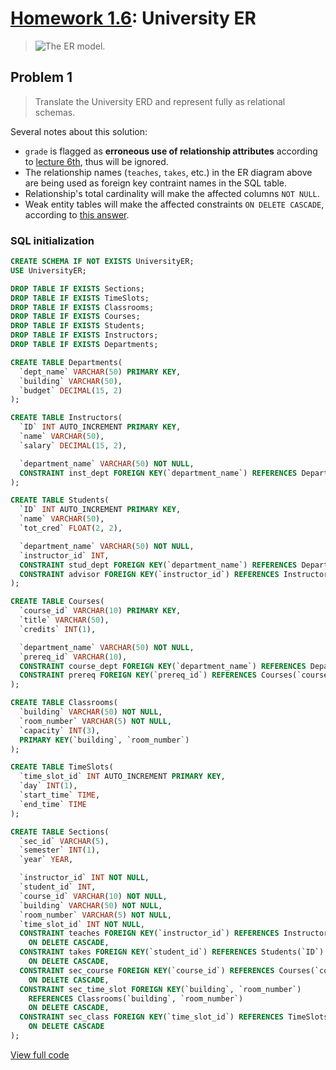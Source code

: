 # [Homework 1.6](https://github.com/hendraanggrian/IIT-CS425/blob/assets/assignments/hw6.pdf): University ER

> ![The ER model.](https://github.com/hendraanggrian/IIT-CS425/raw/assets/assignments/hw1_6_fig1.png)

## Problem 1

> Translate the University ERD and represent fully as relational schemas.

Several notes about this solution:

- `grade` is flagged as **erroneous use of relationship attributes** according
  to [lecture 6th](https://github.com/hendraanggrian/IIT-CS425/blob/assets/lec6.pdf),
  thus will be ignored.
- The relationship names (`teaches`, `takes`, etc.) in the ER diagram above are
  being used as foreign key contraint names in the SQL table.
- Relationship's total cardinality will make the affected columns `NOT NULL`.
- Weak entity tables will make the affected constraints `ON DELETE CASCADE`,
  according to [this answer](https://stackoverflow.com/a/26448278/1567541/).

### SQL initialization

```sql
CREATE SCHEMA IF NOT EXISTS UniversityER;
USE UniversityER;

DROP TABLE IF EXISTS Sections;
DROP TABLE IF EXISTS TimeSlots;
DROP TABLE IF EXISTS Classrooms;
DROP TABLE IF EXISTS Courses;
DROP TABLE IF EXISTS Students;
DROP TABLE IF EXISTS Instructors;
DROP TABLE IF EXISTS Departments;

CREATE TABLE Departments(
  `dept_name` VARCHAR(50) PRIMARY KEY,
  `building` VARCHAR(50),
  `budget` DECIMAL(15, 2)
);

CREATE TABLE Instructors(
  `ID` INT AUTO_INCREMENT PRIMARY KEY,
  `name` VARCHAR(50),
  `salary` DECIMAL(15, 2),

  `department_name` VARCHAR(50) NOT NULL,
  CONSTRAINT inst_dept FOREIGN KEY(`department_name`) REFERENCES Departments(`dept_name`)
);

CREATE TABLE Students(
  `ID` INT AUTO_INCREMENT PRIMARY KEY,
  `name` VARCHAR(50),
  `tot_cred` FLOAT(2, 2),

  `department_name` VARCHAR(50) NOT NULL,
  `instructor_id` INT,
  CONSTRAINT stud_dept FOREIGN KEY(`department_name`) REFERENCES Departments(`dept_name`),
  CONSTRAINT advisor FOREIGN KEY(`instructor_id`) REFERENCES Instructors(`ID`)
);

CREATE TABLE Courses(
  `course_id` VARCHAR(10) PRIMARY KEY,
  `title` VARCHAR(50),
  `credits` INT(1),

  `department_name` VARCHAR(50) NOT NULL,
  `prereq_id` VARCHAR(10),
  CONSTRAINT course_dept FOREIGN KEY(`department_name`) REFERENCES Departments(`dept_name`),
  CONSTRAINT prereq FOREIGN KEY(`prereq_id`) REFERENCES Courses(`course_id`)
);

CREATE TABLE Classrooms(
  `building` VARCHAR(50) NOT NULL,
  `room_number` VARCHAR(5) NOT NULL,
  `capacity` INT(3),
  PRIMARY KEY(`building`, `room_number`)
);

CREATE TABLE TimeSlots(
  `time_slot_id` INT AUTO_INCREMENT PRIMARY KEY,
  `day` INT(1),
  `start_time` TIME,
  `end_time` TIME
);

CREATE TABLE Sections(
  `sec_id` VARCHAR(5),
  `semester` INT(1),
  `year` YEAR,

  `instructor_id` INT NOT NULL,
  `student_id` INT,
  `course_id` VARCHAR(10) NOT NULL,
  `building` VARCHAR(50) NOT NULL,
  `room_number` VARCHAR(5) NOT NULL,
  `time_slot_id` INT NOT NULL,
  CONSTRAINT teaches FOREIGN KEY(`instructor_id`) REFERENCES Instructors(`ID`)
    ON DELETE CASCADE,
  CONSTRAINT takes FOREIGN KEY(`student_id`) REFERENCES Students(`ID`)
    ON DELETE CASCADE,
  CONSTRAINT sec_course FOREIGN KEY(`course_id`) REFERENCES Courses(`course_id`)
    ON DELETE CASCADE,
  CONSTRAINT sec_time_slot FOREIGN KEY(`building`, `room_number`)
    REFERENCES Classrooms(`building`, `room_number`)
    ON DELETE CASCADE,
  CONSTRAINT sec_class FOREIGN KEY(`time_slot_id`) REFERENCES TimeSlots(`time_slot_id`)
    ON DELETE CASCADE
);
```

[View full code](https://github.com/hendraanggrian/IIT-CS425/blob/main/university-er/initialize.sql)

